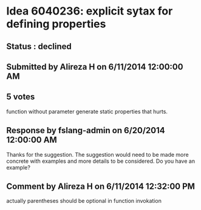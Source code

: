 # Idea 6040236: explicit sytax for defining properties #

## Status : declined

## Submitted by Alireza H on 6/11/2014 12:00:00 AM

## 5 votes

function without parameter generate static properties
that hurts.

## Response by fslang-admin on 6/20/2014 12:00:00 AM

Thanks for the suggestion. The suggestion would need to be made more concrete with examples and more details to be considered.
Do you have an example?


## Comment by Alireza H on 6/11/2014 12:32:00 PM

actually parentheses should be optional in function invokation
